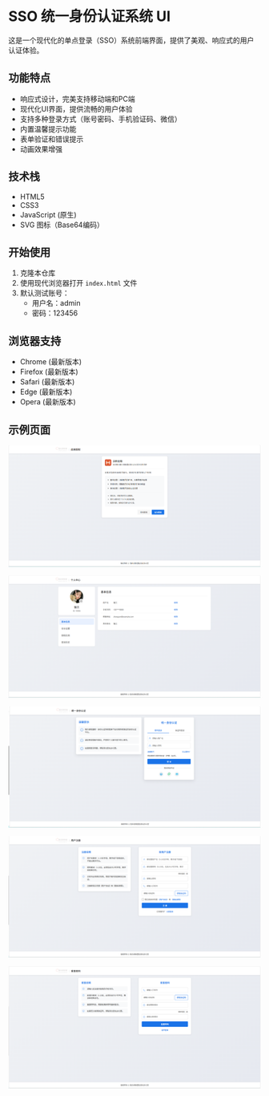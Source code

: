 # SSO 统一身份认证系统 UI

这是一个现代化的单点登录（SSO）系统前端界面，提供了美观、响应式的用户认证体验。

## 功能特点

- 响应式设计，完美支持移动端和PC端
- 现代化UI界面，提供流畅的用户体验
- 支持多种登录方式（账号密码、手机验证码、微信）
- 内置温馨提示功能
- 表单验证和错误提示
- 动画效果增强

## 技术栈

- HTML5
- CSS3
- JavaScript (原生)
- SVG 图标（Base64编码）

## 开始使用

1. 克隆本仓库
2. 使用现代浏览器打开 `index.html` 文件
3. 默认测试账号：
   - 用户名：admin
   - 密码：123456

## 浏览器支持

- Chrome (最新版本)
- Firefox (最新版本)
- Safari (最新版本)
- Edge (最新版本)
- Opera (最新版本)



## 示例页面

![4](example\4.png)

![5](example\5.png)

![1](example\1.png)

![2](example\2.png)

![3](example\3.png)
